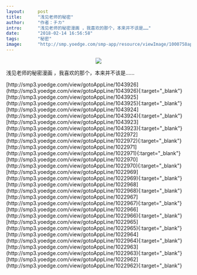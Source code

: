 ```yaml
---
layout:     post
title:      "浅见老师的秘密"
author:     "作者：チカ"
intro:      "浅见老师的秘密漫画 ，我喜欢的那个，本来并不该是……"
date:       "2018-02-14 16:56:58"
tags:       "秘密"
image:      "http://smp.yoedge.com/smp-app/resource/viewImage/1000758appline.png"
---
```

<div style="text-align: center">
<p><img src="http://smp.yoedge.com/smp-app/resource/viewImage/1000758appline.png"/></p>
</div>
<p class="post-meta">
<span>浅见老师的秘密漫画 ，我喜欢的那个，本来并不该是……</span>
</p>
[http://smp3.yoedge.com/view/gotoAppLine/1043926](http://smp3.yoedge.com/view/gotoAppLine/1043926){:target="_blank"}
[http://smp3.yoedge.com/view/gotoAppLine/1043925](http://smp3.yoedge.com/view/gotoAppLine/1043925){:target="_blank"}
[http://smp3.yoedge.com/view/gotoAppLine/1043924](http://smp3.yoedge.com/view/gotoAppLine/1043924){:target="_blank"}
[http://smp3.yoedge.com/view/gotoAppLine/1043923](http://smp3.yoedge.com/view/gotoAppLine/1043923){:target="_blank"}
[http://smp3.yoedge.com/view/gotoAppLine/1022972](http://smp3.yoedge.com/view/gotoAppLine/1022972){:target="_blank"}
[http://smp3.yoedge.com/view/gotoAppLine/1022971](http://smp3.yoedge.com/view/gotoAppLine/1022971){:target="_blank"}
[http://smp3.yoedge.com/view/gotoAppLine/1022970](http://smp3.yoedge.com/view/gotoAppLine/1022970){:target="_blank"}
[http://smp3.yoedge.com/view/gotoAppLine/1022969](http://smp3.yoedge.com/view/gotoAppLine/1022969){:target="_blank"}
[http://smp3.yoedge.com/view/gotoAppLine/1022968](http://smp3.yoedge.com/view/gotoAppLine/1022968){:target="_blank"}
[http://smp3.yoedge.com/view/gotoAppLine/1022967](http://smp3.yoedge.com/view/gotoAppLine/1022967){:target="_blank"}
[http://smp3.yoedge.com/view/gotoAppLine/1022966](http://smp3.yoedge.com/view/gotoAppLine/1022966){:target="_blank"}
[http://smp3.yoedge.com/view/gotoAppLine/1022965](http://smp3.yoedge.com/view/gotoAppLine/1022965){:target="_blank"}
[http://smp3.yoedge.com/view/gotoAppLine/1022964](http://smp3.yoedge.com/view/gotoAppLine/1022964){:target="_blank"}
[http://smp3.yoedge.com/view/gotoAppLine/1022963](http://smp3.yoedge.com/view/gotoAppLine/1022963){:target="_blank"}
[http://smp3.yoedge.com/view/gotoAppLine/1022962](http://smp3.yoedge.com/view/gotoAppLine/1022962){:target="_blank"}


